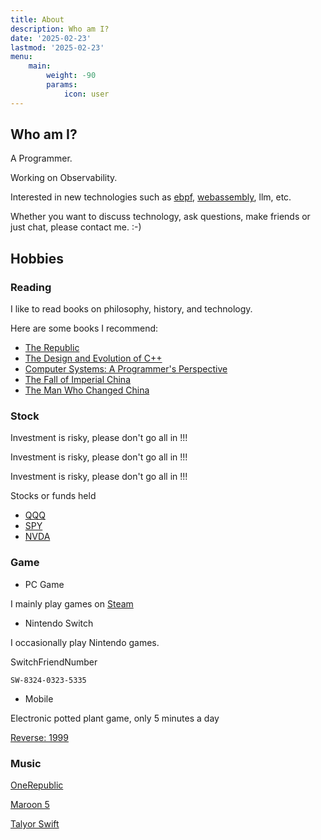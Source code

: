 ```yaml
---
title: About
description: Who am I?
date: '2025-02-23'
lastmod: '2025-02-23'
menu:
    main: 
        weight: -90
        params:
            icon: user
---
```


## Who am I?

A Programmer.

Working on Observability.

Interested in new technologies such as [ebpf](https://ebpf.io/), [webassembly](https://webassembly.org/), llm, etc.

Whether you want to discuss technology, ask questions, make friends or just chat, please contact me. :-)

## Hobbies

### Reading  

I like to read books on philosophy, history, and technology.

Here are some books I recommend:

- [The Republic](https://en.wikipedia.org/wiki/Republic_(Plato))
- [The Design and Evolution of C++](https://www.stroustrup.com/dne.html)
- [Computer Systems: A Programmer's Perspective](https://csapp.cs.cmu.edu/)
- [The Fall of Imperial China](https://weread.qq.com/web/bookDetail/0c8325e05d1f110c8edf190)
- [The Man Who Changed China](https://en.wikipedia.org/wiki/The_Man_Who_Changed_China)

### Stock

Investment is risky, please don't go all in !!!

Investment is risky, please don't go all in !!!

Investment is risky, please don't go all in !!!

Stocks or funds held

- [QQQ](https://www.google.com/finance/quote/QQQ:NASDAQ)
- [SPY](https://www.google.com/finance/quote/SPY:NYSEARCA)
- [NVDA](https://www.google.com/finance/quote/NVDA:NASDAQ)

### Game

- PC Game

I mainly play games on [Steam](https://steamcommunity.com/profiles/76561199046586037/)

- Nintendo Switch

I occasionally play Nintendo games.

SwitchFriendNumber

```text
SW-8324-0323-5335
```

- Mobile

Electronic potted plant game, only 5 minutes a day

[Reverse: 1999](https://re.bluepoch.com/)

### Music

[OneRepublic](https://open.spotify.com/artist/5Pwc4xIPtQLFEnJriah9YJ)

[Maroon 5](https://open.spotify.com/artist/04gDigrS5kc9YWfZHwBETP)

[Talyor Swift](https://open.spotify.com/artist/06HL4z0CvFAxyc27GXpf02)
